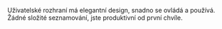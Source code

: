Uživatelské rozhraní má elegantní design, snadno se ovládá a používá.
Žádné složité seznamování, jste produktivní od první chvíle.